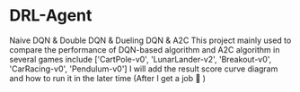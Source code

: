 # DRL-Agent
Naive DQN & Double DQN & Dueling DQN & A2C
This project mainly used to compare the performance of DQN-based algorithm and A2C algorithm in several games
include ['CartPole-v0',  'LunarLander-v2', 'Breakout-v0', 'CarRacing-v0', 'Pendulum-v0']
I will add the result score curve diagram and how to run it in the later time (After I get a job 🤣 )
